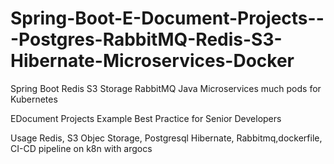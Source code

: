 # Spring-Boot-E-Document-Projects---Postgres-RabbitMQ-Redis-S3-Hibernate-Microservices-Docker
Spring Boot Redis S3 Storage RabbitMQ Java Microservices much pods for Kubernetes


EDocument Projects Example Best Practice for Senior Developers

Usage Redis, S3 Objec Storage, Postgresql Hibernate, Rabbitmq,dockerfile, CI-CD pipeline on k8n with argocs
